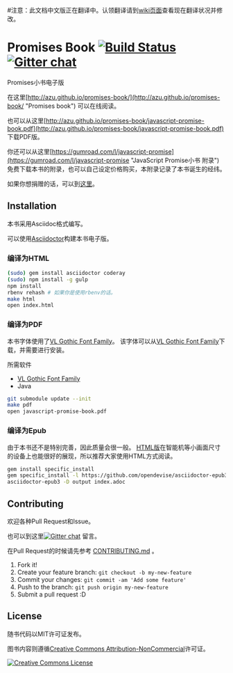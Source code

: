 #注意：此文档中文版正在翻译中。认领翻译请到[wiki页面](https://github.com/liubin0329/promises-book/wiki)查看现在翻译状况并修改。

# Promises Book [![Build Status](https://travis-ci.org/azu/promises-book.svg)](https://travis-ci.org/azu/promises-book) [![Gitter chat](https://badges.gitter.im/azu/promises-book.png)](https://gitter.im/azu/promises-book)

Promises小书电子版

在这里[http://azu.github.io/promises-book/](http://azu.github.io/promises-book/ "Promises book") 可以在线阅读。

也可以从这里[http://azu.github.io/promises-book/javascript-promise-book.pdf](http://azu.github.io/promises-book/javascript-promise-book.pdf) 下载PDF版。

你还可以从这里[https://gumroad.com/l/javascript-promise](https://gumroad.com/l/javascript-promise "JavaScript Promise小书 附录") 免费下载本书的附录，也可以自己设定价格购买，本附录记录了本书诞生的经纬。


如果你想捐赠的话，可以到[这里](https://gumroad.com/l/javascript-promise "JavaScript Promise小书 附录")。

## Installation

本书采用Asciidoc格式编写。

可以使用[Asciidoctor](http://asciidoctor.org/ "Asciidoctor")构建本书电子版。

### 编译为HTML

``` sh
(sudo) gem install asciidoctor coderay
(sudo) npm install -g gulp
npm install
rbenv rehash # 如果你是使用rbenv的话。
make html
open index.html
```

### 编译为PDF

本书字体使用了[VL Gothic Font Family](http://vlgothic.dicey.org/ "VL Gothic Font Family")。
该字体可以从[VL Gothic Font Family](http://vlgothic.dicey.org/download.html "VL Gothic Font Family")下载，并需要进行安装。


所需软件

* [VL Gothic Font Family](http://vlgothic.dicey.org/ "VL Gothic Font Family")
* Java

``` sh
git submodule update --init
make pdf
open javascript-promise-book.pdf
```

### 编译为Epub

由于本书还不是特别完善，因此质量会很一般。
[HTML版](http://azu.github.io/promises-book/)在智能机等小画面尺寸的设备上也能很好的展现，所以推荐大家使用HTML方式阅读。


``` sh
gem install specific_install
gem specific_install -l https://github.com/opendevise/asciidoctor-epub3
asciidoctor-epub3 -D output index.adoc
```

## Contributing

欢迎各种Pull Request和Issue。

也可以到这里[![Gitter chat](https://badges.gitter.im/azu/promises-book.png)](https://gitter.im/azu/promises-book) 留言。

在Pull Request的时候请先参考 [CONTRIBUTING.md](CONTRIBUTING.md "CONTRIBUTING.md") 。

1. Fork it!
2. Create your feature branch: `git checkout -b my-new-feature`
3. Commit your changes: `git commit -am 'Add some feature'`
4. Push to the branch: `git push origin my-new-feature`
5. Submit a pull request :D

## License

随书代码以MIT许可证发布。


图书内容则遵循<a rel="license" href="http://creativecommons.org/licenses/by-nc/4.0/">Creative Commons Attribution-NonCommercial</a>许可证。

<a rel="license" href="http://creativecommons.org/licenses/by-nc/4.0/"><img alt="Creative Commons License" style="border-width:0" src="http://i.creativecommons.org/l/by-nc/4.0/88x31.png" /></a>

